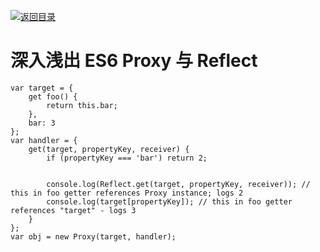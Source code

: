 [![返回目录](https://parg.co/USw)](https://parg.co/bxN) 
 
 
 

# 深入浅出 ES6 Proxy 与 Reflect


```
var target = {
    get foo() {
        return this.bar;
    },
    bar: 3
};
var handler = {
    get(target, propertyKey, receiver) {
        if (propertyKey === 'bar') return 2;


        console.log(Reflect.get(target, propertyKey, receiver)); // this in foo getter references Proxy instance; logs 2
        console.log(target[propertyKey]); // this in foo getter references "target" - logs 3
    }
};
var obj = new Proxy(target, handler);
```